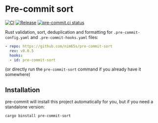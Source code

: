 # Pre-commit sort

[![CI](https://github.com/nim65s/pre-commit-sort/actions/workflows/ci.yml/badge.svg)](https://github.com/nim65s/pre-commit-sort/actions/workflows/ci.yml)
[![Release](https://github.com/nim65s/pre-commit-sort/actions/workflows/release.yml/badge.svg)](https://github.com/nim65s/pre-commit-sort/actions/workflows/release.yml)
[![pre-commit.ci status](https://results.pre-commit.ci/badge/github/nim65s/pre-commit-sort/main.svg)](https://results.pre-commit.ci/latest/github/nim65s/pre-commit-sort/main)

Rust validation, sort, deduplication and formatting for `.pre-commit-config.yaml` and `.pre-commit-hooks.yaml` files:

```yaml
- repo: https://github.com/nim65s/pre-commit-sort
  rev: v0.0.5
  hooks:
  - id: pre-commit-sort
```

(or directly run the `pre-commit-sort` command if you already have it somewhere)

## Installation

pre-commit will install this project automatically for you, but if you need a standalone version:

```
cargo binstall pre-commit-sort
```
